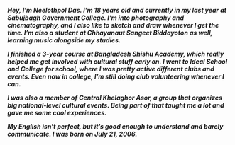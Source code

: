 _***Hey, I’m Neelothpol Das. I’m 18 years old and currently in my last year at Sabujbagh Government College. I’m into photography and cinematography, and I also like to sketch and draw whenever I get the time. I’m also a student at Chhayanaut Sangeet Biddayoton as well, learning music alongside my studies.***_

_***I finished a 3-year course at Bangladesh Shishu Academy, which really helped me get involved with cultural stuff early on. I went to Ideal School and College for school, where I was pretty active different clubs and events. Even now in college, I’m still doing club volunteering whenever I can.***_

_***I was also a member of Central Khelaghor Asor, a group that organizes big national-level cultural events. Being part of that taught me a lot and gave me some cool experiences.***_

_***My English isn’t perfect, but it’s good enough to understand and barely communicate. I was born on July 21, 2006.***_

